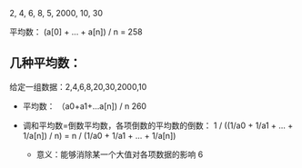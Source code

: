 
2, 4, 6, 8, 5, 2000, 10, 30

平均数： (a[0] + ... + a[n]) / n  = 258




## 几种平均数：

给定一组数据：2,4,6,8,20,30,2000,10


* 平均数： （a0+a1+...a[n]) / n
		260

* 调和平均数=倒数平均数，各项倒数的平均数的倒数：
	1 / ((1/a0 + 1/a1 + ... + 1/a[n]) / n) = n / (1/a0 + 1/a1 + ... + 1/a[n])
	
	* 意义：能够消除某一个大值对各项数据的影响
		6





